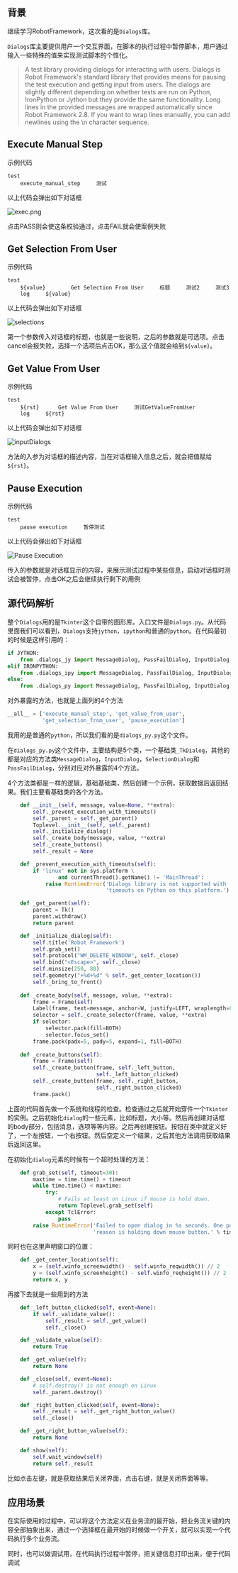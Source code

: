 ## 背景

继续学习RobotFramework，这次看的是`Dialogs`库。

`Dialogs`库主要提供用户一个交互界面，在脚本的执行过程中暂停脚本，用户通过输入一些特殊的值来实现测试脚本的个性化。

>A test library providing dialogs for interacting with users.
Dialogs is Robot Framework's standard library that provides means for pausing the test execution and getting input from users. The dialogs are slightly different depending on whether tests are run on Python, IronPython or Jython but they provide the same functionality.
Long lines in the provided messages are wrapped automatically since Robot Framework 2.8. If you want to wrap lines manually, you can add newlines using the \n character sequence.

## Execute Manual Step

示例代码

```
test
    execute_manual_step     测试
```

以上代码会弹出如下对话框

![exec.png](http://o9iqz76t2.bkt.clouddn.com/exec.png)

点击PASS则会使这条校验通过，点击FAIL就会使案例失败

## Get Selection From User

示例代码

```
test
    ${value}        Get Selection From User     标题     测试2     测试3
    log     ${value}
```

以上代码会弹出如下对话框

![selections](http://o9iqz76t2.bkt.clouddn.com/selections.png)

第一个参数传入对话框的标题，也就是一些说明，之后的参数就是可选项。点击cancel会报失败，选择一个选项后点击OK，那么这个值就会给到`${value}`。

## Get Value From User

示例代码

```
test
    ${rst}      Get Value From User     测试GetValueFromUser
    log     ${rst}
```

以上代码会弹出如下对话框

![inputDialogs](http://o9iqz76t2.bkt.clouddn.com/inputDialogs.png)

方法的入参为对话框的描述内容，当在对话框输入信息之后，就会把值赋给`${rst}`。

## Pause Execution

示例代码

```
test
    pause execution     暂停测试
```

以上代码会弹出如下对话框

![Pause Execution](http://7xsgl3.com1.z0.glb.clouddn.com//1495456206.png )

传入的参数就是对话框显示的内容，来展示测试过程中某些信息，启动对话框时测试会被暂停，点击OK之后会继续执行剩下的用例

## 源代码解析

整个`Dialogs`用的是`Tkinter`这个自带的图形库。入口文件是`Dialogs.py`。从代码里面我们可以看到，`Dialogs`支持`jython`，`ipython`和普通的`python`。在代码最初的时候是这样引用的：

```python
if JYTHON:
    from .dialogs_jy import MessageDialog, PassFailDialog, InputDialog, SelectionDialog
elif IRONPYTHON:
    from .dialogs_ipy import MessageDialog, PassFailDialog, InputDialog, SelectionDialog
else:
    from .dialogs_py import MessageDialog, PassFailDialog, InputDialog, SelectionDialog
```

对外暴露的方法，也就是上面列的4个方法

```python
__all__ = ['execute_manual_step', 'get_value_from_user',
           'get_selection_from_user', 'pause_execution']
```

我用的是普通的`python`，所以我们看的是`dialogs_py.py`这个文件。

在`dialogs_py.py`这个文件中，主要结构是5个类，一个基础类`_TkDialog`，其他的都是对应的方法类`MessageDialog`，`InputDialog`，`SelectionDialog`和`PassFailDialog`，分别对应对外暴露的4个方法。

4个方法类都是一样的逻辑，基础基础类，然后创建一个示例，获取数据后返回结果。我们主要看基础类的各个方法。

```python
    def __init__(self, message, value=None, **extra):
        self._prevent_execution_with_timeouts()
        self._parent = self._get_parent()
        Toplevel.__init__(self, self._parent)
        self._initialize_dialog()
        self._create_body(message, value, **extra)
        self._create_buttons()
        self._result = None

    def _prevent_execution_with_timeouts(self):
        if 'linux' not in sys.platform \
                and currentThread().getName() != 'MainThread':
            raise RuntimeError('Dialogs library is not supported with '
                               'timeouts on Python on this platform.')

    def _get_parent(self):
        parent = Tk()
        parent.withdraw()
        return parent

    def _initialize_dialog(self):
        self.title('Robot Framework')
        self.grab_set()
        self.protocol("WM_DELETE_WINDOW", self._close)
        self.bind("<Escape>", self._close)
        self.minsize(250, 80)
        self.geometry("+%d+%d" % self._get_center_location())
        self._bring_to_front()
        
    def _create_body(self, message, value, **extra):
        frame = Frame(self)
        Label(frame, text=message, anchor=W, justify=LEFT, wraplength=800).pack(fill=BOTH)
        selector = self._create_selector(frame, value, **extra)
        if selector:
            selector.pack(fill=BOTH)
            selector.focus_set()
        frame.pack(padx=5, pady=5, expand=1, fill=BOTH)
        
    def _create_buttons(self):
        frame = Frame(self)
        self._create_button(frame, self._left_button,
                            self._left_button_clicked)
        self._create_button(frame, self._right_button,
                            self._right_button_clicked)
        frame.pack()
```

上面的代码首先做一个系统和线程的检查。检查通过之后就开始穿件一个`Tkinter`的实例。之后初始化`dialog`的一些元素，比如标题，大小等。然后再创建对话框的body部分，包括消息，选项等等内容。之后再创建按钮。按钮在类中就定义好了，一个左按钮，一个右按钮。然后空定义一个结果，之后其他方法调用获取结果后返回这里。

在初始化`dialog`元素的时候有一个超时处理的方法：

```python
    def grab_set(self, timeout=30):
        maxtime = time.time() + timeout
        while time.time() < maxtime:
            try:
                # Fails at least on Linux if mouse is hold down.
                return Toplevel.grab_set(self)
            except TclError:
                pass
        raise RuntimeError('Failed to open dialog in %s seconds. One possible '
                           'reason is holding down mouse button.' % timeout)
```

同时也在这里声明窗口的位置：

```python
    def _get_center_location(self):
        x = (self.winfo_screenwidth() - self.winfo_reqwidth()) // 2
        y = (self.winfo_screenheight() - self.winfo_reqheight()) // 2
        return x, y
```

再接下去就是一些用到的方法

```python
    def _left_button_clicked(self, event=None):
        if self._validate_value():
            self._result = self._get_value()
            self._close()

    def _validate_value(self):
        return True

    def _get_value(self):
        return None

    def _close(self, event=None):
        # self.destroy() is not enough on Linux
        self._parent.destroy()

    def _right_button_clicked(self, event=None):
        self._result = self._get_right_button_value()
        self._close()

    def _get_right_button_value(self):
        return None

    def show(self):
        self.wait_window(self)
        return self._result
```

比如点击左键，就是获取结果后关闭界面，点击右键，就是关闭界面等等。

## 应用场景

在实际使用的过程中，可以将这个方法定义在业务流的最开始，把业务流关键的内容全部抽象出来，通过一个选择框在最开始的时候做一个开关，就可以实现一个代码执行多个业务流。

同时，也可以做调试用，在代码执行过程中暂停，把关键信息打印出来，便于代码调试